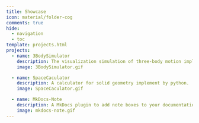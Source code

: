 ```yaml
---
title: Showcase
icon: material/folder-cog
comments: true
hide:
  - navigation
  - toc
template: projects.html
projects:
  - name: 3BodySimulator
    description: The visualization simulation of three-body motion implemented using C++ & Python.
    image: 3BodySimulator.gif

  - name: SpaceCaculator
    description: A calculator for solid geometry implement by python.
    image: SpaceCaculator.gif

  - name: MkDocs-Note
    description: A MkDocs plugin to add note boxes to your documentation.
    image: mkdocs-note.gif
---
```


<!-- # Projects & Assignments Notes

![](https://image.tmdb.org/t/p/original/96RT2A47UdzWlUfvIERFyBsLhL2.jpg)
*Source of the image: [葬送のフリーレン (2023) | TMDB](https://www.themoviedb.org/tv/209867/images/backdrops?language=ja)*

## About This Page

=== "English"

    This page is used for recording some of my personal solutions to course assignments completed during my learning process and some projects for practice of self-learning in **C**omputer **S**cience. Course assignments and project interpretations are titled in the format of Assignment`[__Assignment/Project Code__]: [__Course Name__]` and `[__Project Name__]: [__Project Topic__]` respectively.
    
=== "中文"

    这个页面用于记录我在学习过程中完成的一些课程作业的个人解法以及我用于自学CS而创建的学习性项目，课程作业与项目解读分别以`Assignment[__作业/项目编号__]: [__课程名称__]`，`[__项目名称__]: [__项目主题__]`的格式为题。

## Statement

=== "English"
    
    All interpretations/projects included on this page are created by me for personal learning purposes unless otherwise stated. Please do not use them for any purpose other than learning reference or CONTRIBUTION, or bear the consequences at your own risk!

=== "中文"

    收录于该页面的所有解读/项目若无特别声明皆为我个人作为学习用途而创建，请勿将它们用于学习参考或为贡献以外的目的，否则后果自负！ -->

